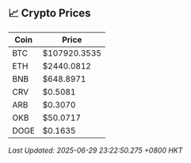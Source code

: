 ## 📈 Crypto Prices

| Coin | Price |
| ---- | ----- |
| BTC | $107920.3535 |
| ETH | $2440.0812 |
| BNB | $648.8971 |
| CRV | $0.5081 |
| ARB | $0.3070 |
| OKB | $50.0717 |
| DOGE | $0.1635 |

_Last Updated: 2025-06-29 23:22:50.275 +0800 HKT_